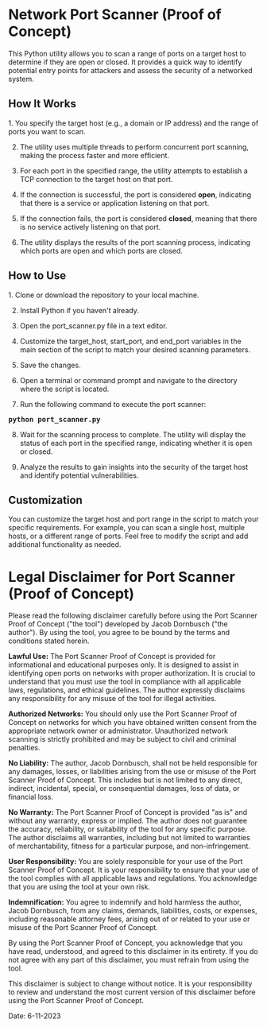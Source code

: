 <h1>Network Port Scanner (Proof of Concept)</h1>

This Python utility allows you to scan a range of ports on a target host to determine if they are open or closed. It provides a quick way to identify potential entry points for attackers and assess the security of a networked system.

<h2>How It Works</h2>
1. You specify the target host (e.g., a domain or IP address) and the range of ports you want to scan.

2. The utility uses multiple threads to perform concurrent port scanning, making the process faster and more efficient.

3. For each port in the specified range, the utility attempts to establish a TCP connection to the target host on that port.

4. If the connection is successful, the port is considered <b>open</b>, indicating that there is a service or application listening on that port.

5. If the connection fails, the port is considered <b>closed</b>, meaning that there is no service actively listening on that port.

6. The utility displays the results of the port scanning process, indicating which ports are open and which ports are closed.

<h2>How to Use</h2>
1. Clone or download the repository to your local machine.

2. Install Python if you haven't already.

3. Open the port_scanner.py file in a text editor.

4. Customize the target_host, start_port, and end_port variables in the main section of the script to match your desired scanning parameters.

5. Save the changes.

6. Open a terminal or command prompt and navigate to the directory where the script is located.

7. Run the following command to execute the port scanner:

<b><pre>python port_scanner.py</pre></b>

8. Wait for the scanning process to complete. The utility will display the status of each port in the specified range, indicating whether it is open or closed.

9. Analyze the results to gain insights into the security of the target host and identify potential vulnerabilities.

<h2>Customization</h2>
You can customize the target host and port range in the script to match your specific requirements. For example, you can scan a single host, multiple hosts, or a different range of ports. Feel free to modify the script and add additional functionality as needed.

<h1>Legal Disclaimer for Port Scanner (Proof of Concept)</h2>

Please read the following disclaimer carefully before using the Port Scanner Proof of Concept ("the tool") developed by Jacob Dornbusch ("the author"). By using the tool, you agree to be bound by the terms and conditions stated herein.

<b>Lawful Use:</b> The Port Scanner Proof of Concept is provided for informational and educational purposes only. It is designed to assist in identifying open ports on networks with proper authorization. It is crucial to understand that you must use the tool in compliance with all applicable laws, regulations, and ethical guidelines. The author expressly disclaims any responsibility for any misuse of the tool for illegal activities.

<b>Authorized Networks:</b> You should only use the Port Scanner Proof of Concept on networks for which you have obtained written consent from the appropriate network owner or administrator. Unauthorized network scanning is strictly prohibited and may be subject to civil and criminal penalties.

<b>No Liability:</b> The author, Jacob Dornbusch, shall not be held responsible for any damages, losses, or liabilities arising from the use or misuse of the Port Scanner Proof of Concept. This includes but is not limited to any direct, indirect, incidental, special, or consequential damages, loss of data, or financial loss.

<b>No Warranty:</b> The Port Scanner Proof of Concept is provided "as is" and without any warranty, express or implied. The author does not guarantee the accuracy, reliability, or suitability of the tool for any specific purpose. The author disclaims all warranties, including but not limited to warranties of merchantability, fitness for a particular purpose, and non-infringement.

<b>User Responsibility:</b> You are solely responsible for your use of the Port Scanner Proof of Concept. It is your responsibility to ensure that your use of the tool complies with all applicable laws and regulations. You acknowledge that you are using the tool at your own risk.

<b>Indemnification:</b> You agree to indemnify and hold harmless the author, Jacob Dornbusch, from any claims, demands, liabilities, costs, or expenses, including reasonable attorney fees, arising out of or related to your use or misuse of the Port Scanner Proof of Concept.

By using the Port Scanner Proof of Concept, you acknowledge that you have read, understood, and agreed to this disclaimer in its entirety. If you do not agree with any part of this disclaimer, you must refrain from using the tool.

This disclaimer is subject to change without notice. It is your responsibility to review and understand the most current version of this disclaimer before using the Port Scanner Proof of Concept.

Date: 6-11-2023
